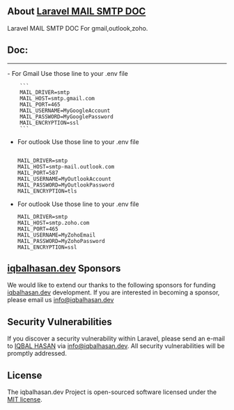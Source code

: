 ## About <a href="javascript:void();" target="_blank">Laravel MAIL SMTP DOC</a>

Laravel MAIL SMTP DOC For gmail,outlook,zoho.

## Doc:

<hr/>
    - For Gmail Use those line to your .env file

        ```
        MAIL_DRIVER=smtp
        MAIL_HOST=smtp.gmail.com
        MAIL_PORT=465
        MAIL_USERNAME=MyGoogleAccount
        MAIL_PASSWORD=MyGooglePassword
        MAIL_ENCRYPTION=ssl
        ```
   - For outlook Use those line to your .env file

        ```
        
        MAIL_DRIVER=smtp
        MAIL_HOST=smtp-mail.outlook.com
        MAIL_PORT=587
        MAIL_USERNAME=MyOutlookAccount
        MAIL_PASSWORD=MyOutlookPassword
        MAIL_ENCRYPTION=tls
        ```

   - For outlook Use those line to your .env file

      ```
      MAIL_DRIVER=smtp
      MAIL_HOST=smtp.zoho.com
      MAIL_PORT=465
      MAIL_USERNAME=MyZohoEmail
      MAIL_PASSWORD=MyZohoPassword
      MAIL_ENCRYPTION=ssl
      ```

## <a href="https://iqbalhasan.dev" target="_blank">iqbalhasan.dev</a> Sponsors

We would like to extend our thanks to the following sponsors for funding <a href="https://iqbalhasan.dev" target="_blank">iqbalhasan.dev</a> development. If you are interested in becoming a sponsor, please email us <a href="mailto:info@iqbalhasan.dev">info@iqbalhasan.dev</a>

## Security Vulnerabilities

If you discover a security vulnerability within Laravel, please send an e-mail to <a href="https://iqbalhasan.dev" target="_blank">IQBAL HASAN</a> via [info@iqbalhasan.dev](mailto:info@iqbalhasan.dev). All security vulnerabilities will be promptly addressed.

## License

The iqbalhasan.dev Project is open-sourced software licensed under the [MIT license](https://opensource.org/licenses/MIT).
